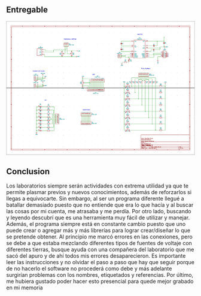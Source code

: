 ## Entregable

![Fig. schematic](./schematic.png)

## Conclusion

Los laboratorios siempre serán actividades con extrema utilidad ya que te permite plasmar previos y nuevos conocimientos, además de reforzarlos si llegas a equivocarte. Sin embargo, al ser un programa diferente llegué a batallar demasiado puesto que no entiende que era lo que hacía y al buscar las cosas por mi cuenta, me atrasaba y me perdía. Por otro lado, buscando y leyendo descubrí que es una herramienta muy fácil de utilizar y manejar. Además, el programa siempre está en constante cambio puesto que uno puede crear o agregar más y más librerías para lograr crear/diseñar lo que se pretende obtener. Al principio me marcó errores en las conexiones, pero se debe a que estaba mezclando diferentes tipos de fuentes de voltaje con diferentes tierras, busque ayuda con una compañera del laboratorio que me sacó del apuro y de ahí todos mis errores desaparecieron.
Es importante leer las instrucciones y no olvidar el paso a paso que hay que seguir porque de no hacerlo el software no procederá como debe y más adelante surgirían problemas con los nombres, etiquetados y referencias. Por último, me hubiera gustado poder hacer esto presencial para quede mejor grabado en mi memoria
